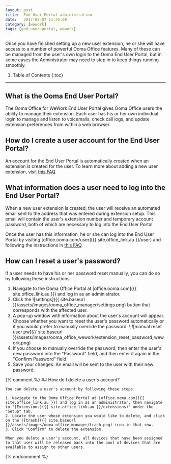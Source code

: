```yaml
---
layout: post
title:  End User Portal administration
date:   2017-02-07 11:45:00
category: [wework]
tags: [end-user-portal, wework]
---
```


Once you have finished setting up a new user extension, he or she will have access to a number of powerful Ooma Office features. Many of these can be managed from the user's own login to the Ooma End User Portal, but in some cases the Administrator may need to step in to keep things running smoothly. 

1. Table of Contents
{:toc}
* * *

## What is the Ooma End User Portal?

The Ooma Office for WeWork End User Portal gives Ooma Office users the ability to manage their extension. Each user has his or her own individual login to manage and listen to voicemails, check call logs, and update extension preferences from within a web browser.

## How do I create a user account for the End User Portal?

An account for the End User Portal is automatically created when an extension is created for the user. To learn more about adding a new user extension, visit [this FAQ](/au/en/setting-up-extensions).

## What information does a user need to log into the End User Portal?

When a new user extension is created, the user will receive an automated email sent to the address that was entered during extension setup. This email will contain the user's extension number and temporary account password, both of which are necessary to log into the End User Portal.

Once the user has this information, he or she can log into the End User Portal by visiting [office.ooma.com/user]({{ site.office_link.au }}/user) and following the instructions in [this FAQ](/au/en/ooma-end-user-portal).

## How can I reset a user's password?

If a user needs to have his or her password reset manually, you can do so by following these instructions:

1. Navigate to the Ooma Office Portal at [office.ooma.com]({{ site.office_link.au }}) and log in as an administrator.
2. Click the ![settings]({{ site.baseurl }}/assets/images/ooma_office_manager/settings.png) button that corresponds with the affected user.
3. A pop-up window with information about the user's account will appear. Choose whether you want to reset the user's password automatically or if you would prefer to manually override the password: \\
   ![manual reset user pw]({{ site.baseurl }}/assets/images/ooma_office_wework/extension_reset_password_wework.png)
4. If you choose to manually override the password, then enter the user's new password into the "Password" field, and then enter it again in the "Confirm Password" field.
5. Save your changes. An email will be sent to the user with their new password.

{% comment %}
	## How do I delete a user's account?

	You can delete a user's account by following these steps:

	1. Navigate to the Ooma Office Portal at [office.ooma.com]({{ site.office_link.au }}) and log in as an administrator, then navigate to "[Extensions]({{ site.office_link.au }}/extensions)" under the "Setup" tab.
	2. Locate the user whose extension you would like to delete, and click on the ![trash]({{ site.baseurl }}/assets/images/ooma_office_manager/trash.png) icon in that row.
	3. Click "Confirm" to delete the extension.

	When you delete a user's account, all devices that have been assigned to that user will be released back into the pool of devices that are available to assign to other users. 
{% endcomment %}